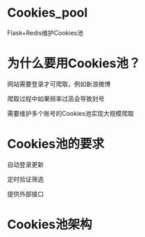 # Cookies_pool
Flask+Redis维护Cookies池

# 为什么要用Cookies池？

网站需要登录才可爬取，例如新浪微博

爬取过程中如果频率过高会导致封号

需要维护多个账号的Cookies池实现大规模爬取

# Cookies池的要求

自动登录更新

定时验证筛选

提供外部接口

# Cookies池架构




